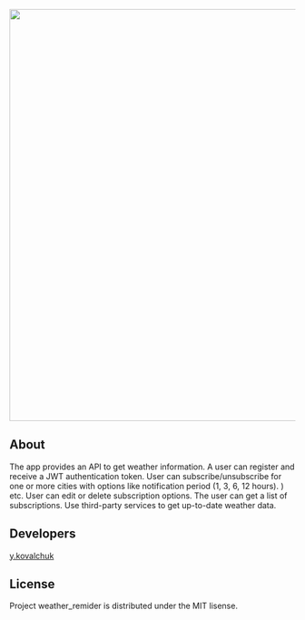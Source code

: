 <p align="center">
      <img src="https://i.ibb.co/HKVdCST/image.png" width="726">
 </p>
 
 ## About
 
 The app provides an API to get weather information. A user can register and receive a JWT authentication token.
 User can subscribe/unsubscribe for one or more cities with options like notification period (1, 3, 6, 12 hours). ) etc.
 User can edit or delete subscription options. The user can get a list of subscriptions.
 Use third-party services to get up-to-date weather data.
 
 ## Developers
 
[y.kovalchuk](https://github.com/job-space)

## License

Project weather_remider is distributed under the MIT lisense.


